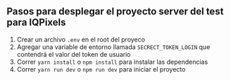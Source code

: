 ## Pasos para desplegar el proyecto server del test para IQPixels

1. Crear un archivo `.env` en el root del proyeco
2. Agregar una variable de entorno llamada `SECRECT_TOKEN_LOGIN` que contendrá el valor del token de usuario
3. Correr `yarn install` o `npm install` para instalar las dependencias
4. Correr `yarn run dev` o `npm run dev` para iniciar el proyecto
